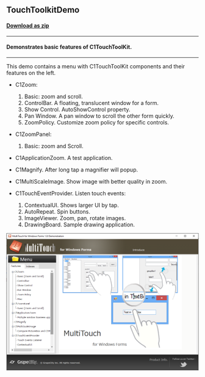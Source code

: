 ## TouchToolkitDemo
#### [Download as zip](https://grapecity.github.io/DownGit/#/home?url=https://github.com/GrapeCity/ComponentOne-WinForms-Samples/tree/master/NetFramework\TouchToolkit\VB\TouchToolkitDemo)
____
#### Demonstrates basic features of C1TouchToolKit.
____
This demo contains a menu with C1TouchToolKit components and their features on the left.

* C1Zoom:
    1. Basic: zoom and scroll.
    2. ControlBar. A floating, translucent window for a form.
    3. Show Control. AutoShowControl property.
    4. Pan Window. A pan window to scroll the other form quickly.
    5. ZoomPolicy. Customize zoom policy for specific controls.

* C1ZoomPanel:
    1. Basic: zoom and Scroll.

* C1ApplicationZoom. A test application.
* C1Magnify. After long tap a magnifier will popup.
* C1MultiScaleImage. Show image with better quality in zoom.
* C1TouchEventProvider. Listen touch events:
    1. ContextualUI. Shows larger UI by tap.
    2. AutoRepeat. Spin buttons.
    3. ImageViewer. Zoom, pan, rotate images.
    4. DrawingBoard. Sample drawing application.

![screenshot](screenshot.PNG)
